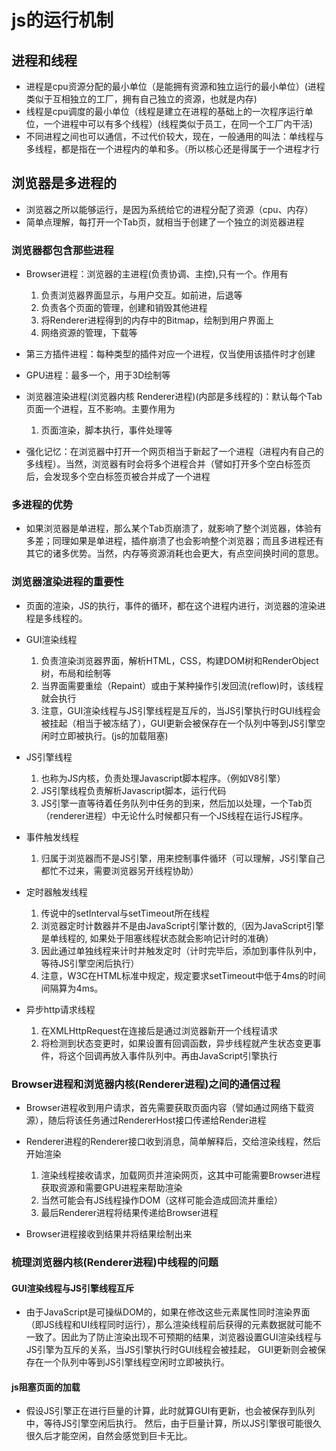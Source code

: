 # js的运行机制

## 进程和线程

* 进程是cpu资源分配的最小单位（是能拥有资源和独立运行的最小单位）(进程类似于互相独立的工厂，拥有自己独立的资源，也就是内存)
* 线程是cpu调度的最小单位（线程是建立在进程的基础上的一次程序运行单位，一个进程中可以有多个线程）(线程类似于员工，在同一个工厂内干活)
* 不同进程之间也可以通信，不过代价较大，现在，一般通用的叫法：单线程与多线程，都是指在一个进程内的单和多。（所以核心还是得属于一个进程才行

## 浏览器是多进程的

* 浏览器之所以能够运行，是因为系统给它的进程分配了资源（cpu、内存）
* 简单点理解，每打开一个Tab页，就相当于创建了一个独立的浏览器进程

### 浏览器都包含那些进程

* Browser进程：浏览器的主进程(负责协调、主控),只有一个。作用有

  1. 负责浏览器界面显示，与用户交互。如前进，后退等
  2. 负责各个页面的管理，创建和销毁其他进程
  3. 将Renderer进程得到的内存中的Bitmap，绘制到用户界面上
  4. 网络资源的管理，下载等

* 第三方插件进程：每种类型的插件对应一个进程，仅当使用该插件时才创建

* GPU进程：最多一个，用于3D绘制等

* 浏览器渲染进程(浏览器内核 Renderer进程)(内部是多线程的)：默认每个Tab页面一个进程，互不影响。主要作用为

  1. 页面渲染，脚本执行，事件处理等

* 强化记忆：在浏览器中打开一个网页相当于新起了一个进程（进程内有自己的多线程）。当然，浏览器有时会将多个进程合并（譬如打开多个空白标签页后，会发现多个空白标签页被合并成了一个进程

### 多进程的优势

* 如果浏览器是单进程，那么某个Tab页崩溃了，就影响了整个浏览器，体验有多差；同理如果是单进程，插件崩溃了也会影响整个浏览器；而且多进程还有其它的诸多优势。当然，内存等资源消耗也会更大，有点空间换时间的意思。

### 浏览器渲染进程的重要性

* 页面的渲染，JS的执行，事件的循环，都在这个进程内进行，浏览器的渲染进程是多线程的。

* GUI渲染线程

    1. 负责渲染浏览器界面，解析HTML，CSS，构建DOM树和RenderObject树，布局和绘制等
    2. 当界面需要重绘（Repaint）或由于某种操作引发回流(reflow)时，该线程就会执行
    3. 注意，GUI渲染线程与JS引擎线程是互斥的，当JS引擎执行时GUI线程会被挂起（相当于被冻结了），GUI更新会被保存在一个队列中等到JS引擎空闲时立即被执行。(js的加载阻塞)

* JS引擎线程

    1. 也称为JS内核，负责处理Javascript脚本程序。（例如V8引擎）
    2. JS引擎线程负责解析Javascript脚本，运行代码
    3. JS引擎一直等待着任务队列中任务的到来，然后加以处理，一个Tab页（renderer进程）中无论什么时候都只有一个JS线程在运行JS程序。

* 事件触发线程

    1. 归属于浏览器而不是JS引擎，用来控制事件循环（可以理解，JS引擎自己都忙不过来，需要浏览器另开线程协助）

* 定时器触发线程

    1. 传说中的setInterval与setTimeout所在线程
    2. 浏览器定时计数器并不是由JavaScript引擎计数的,（因为JavaScript引擎是单线程的, 如果处于阻塞线程状态就会影响记计时的准确）
    3. 因此通过单独线程来计时并触发定时（计时完毕后，添加到事件队列中，等待JS引擎空闲后执行）
    4. 注意，W3C在HTML标准中规定，规定要求setTimeout中低于4ms的时间间隔算为4ms。

* 异步http请求线程

    1. 在XMLHttpRequest在连接后是通过浏览器新开一个线程请求
    2. 将检测到状态变更时，如果设置有回调函数，异步线程就产生状态变更事件，将这个回调再放入事件队列中。再由JavaScript引擎执行

### Browser进程和浏览器内核(Renderer进程)之间的通信过程

* Browser进程收到用户请求，首先需要获取页面内容（譬如通过网络下载资源），随后将该任务通过RendererHost接口传递给Render进程
* Renderer进程的Renderer接口收到消息，简单解释后，交给渲染线程，然后开始渲染

    1. 渲染线程接收请求，加载网页并渲染网页，这其中可能需要Browser进程获取资源和需要GPU进程来帮助渲染
    2. 当然可能会有JS线程操作DOM（这样可能会造成回流并重绘）
    3. 最后Renderer进程将结果传递给Browser进程

* Browser进程接收到结果并将结果绘制出来

### 梳理浏览器内核(Renderer进程)中线程的问题

#### GUI渲染线程与JS引擎线程互斥

* 由于JavaScript是可操纵DOM的，如果在修改这些元素属性同时渲染界面（即JS线程和UI线程同时运行），那么渲染线程前后获得的元素数据就可能不一致了。因此为了防止渲染出现不可预期的结果，浏览器设置GUI渲染线程与JS引擎为互斥的关系，当JS引擎执行时GUI线程会被挂起，
GUI更新则会被保存在一个队列中等到JS引擎线程空闲时立即被执行。

#### js阻塞页面的加载

* 假设JS引擎正在进行巨量的计算，此时就算GUI有更新，也会被保存到队列中，等待JS引擎空闲后执行。
然后，由于巨量计算，所以JS引擎很可能很久很久后才能空闲，自然会感觉到巨卡无比。
